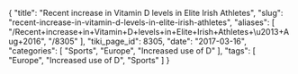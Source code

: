 {
    "title": "Recent increase in Vitamin D levels in Elite Irish Athletes",
    "slug": "recent-increase-in-vitamin-d-levels-in-elite-irish-athletes",
    "aliases": [
        "/Recent+increase+in+Vitamin+D+levels+in+Elite+Irish+Athletes+\u2013+Aug+2016",
        "/8305"
    ],
    "tiki_page_id": 8305,
    "date": "2017-03-16",
    "categories": [
        "Sports",
        "Europe",
        "Increased use of D"
    ],
    "tags": [
        "Europe",
        "Increased use of D",
        "Sports"
    ]
}